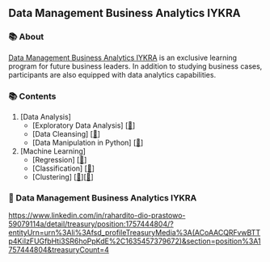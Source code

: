 ## Data Management Business Analytics IYKRA

### 📚 About
[Data Management Business Analytics IYKRA](https://iykra.com/datamba/) is an exclusive learning program for future business leaders. In addition to studying business cases, participants are also equipped with data analytics capabilities.

### 📚 Contents

1. [Data Analysis]
    - [Exploratory Data Analysis] [[📂](https://github.com/RaharditoDio/Data-Management-Business-Analytics/blob/main/Exploratory%20Data%20Analysis.ipynb)]
    - [Data Cleansing] [[📂]()]
    - [Data Manipulation in Python] [[📂]()]
2. [Machine Learning]
    - [Regression] [[📂](https://github.com/RaharditoDio/Data-Management-Business-Analytics/blob/main/Linear%20Regression.ipynb)]
    - [Classification] [[📂](https://github.com/RaharditoDio/Data-Management-Business-Analytics/blob/main/Classification.ipynb)]
    - [Clustering] [[📂](https://github.com/RaharditoDio/Data-Management-Business-Analytics/blob/main/Hierarchical%20Clustering.ipynb)][[📂](https://github.com/RaharditoDio/Data-Management-Business-Analytics/blob/main/KMeans%20Clustering.ipynb)]


### 📃 Data Management Business Analytics IYKRA
https://www.linkedin.com/in/rahardito-dio-prastowo-59079114a/detail/treasury/position:1757444804/?entityUrn=urn%3Ali%3Afsd_profileTreasuryMedia%3A(ACoAACQRFvwBTTp4KiIzFUGfbHti3SR6hoPpKdE%2C1635457379672)&section=position%3A1757444804&treasuryCount=4
